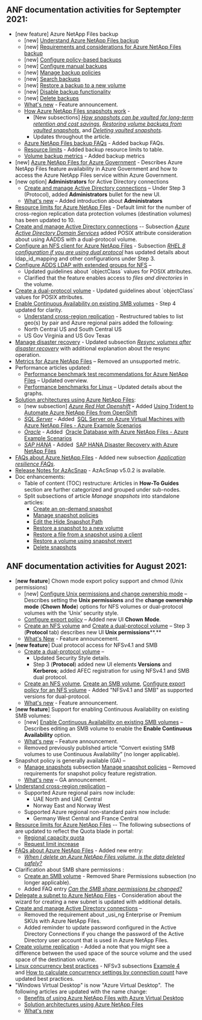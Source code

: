 ## ANF documentation activities for Septempter 2021:
*   \[new feature\] Azure NetApp Files backup
    *   \[new\] [Understand Azure NetApp Files backup](https://docs.microsoft.com/en-us/azure/azure-netapp-files/backup-introduction)
    *   \[new\] [Requirements and considerations for Azure NetApp Files backup](https://docs.microsoft.com/en-us/azure/azure-netapp-files/backup-requirements-considerations)
    *   \[new\] [Configure policy-based backups](https://docs.microsoft.com/en-us/azure/azure-netapp-files/backup-configure-policy-based)
    *   \[new\] [Configure manual backups](https://docs.microsoft.com/en-us/azure/azure-netapp-files/backup-configure-manual)
    *   \[new\] [Manage backup policies](https://docs.microsoft.com/en-us/azure/azure-netapp-files/backup-manage-policies)
    *   \[new\] [Search backups](https://docs.microsoft.com/en-us/azure/azure-netapp-files/backup-search)
    *   \[new\] [Restore a backup to a new volume](https://docs.microsoft.com/en-us/azure/azure-netapp-files/backup-restore-new-volume)
    *   \[new\] [Disable backup functionality](https://docs.microsoft.com/en-us/azure/azure-netapp-files/backup-disable)
    *   \[new\] [Delete backups](https://docs.microsoft.com/en-us/azure/azure-netapp-files/backup-delete)
    *   [What's new](https://docs.microsoft.com/en-us/azure/azure-netapp-files/whats-new) _\-_ Feature announcement.
    *   [How Azure NetApp Files snapshots work](https://docs.microsoft.com/en-us/azure/azure-netapp-files/snapshots-introduction) -
        *   \[New subsections\] _[How snapshots can be vaulted for long-term retention and cost savings](https://docs.microsoft.com/en-us/azure/azure-netapp-files/snapshots-introduction#how-snapshots-can-be-vaulted-for-long-term-retention-and-cost-savings)_, _[Restoring volume backups from vaulted snapshots](https://docs.microsoft.com/en-us/azure/azure-netapp-files/snapshots-introduction#restoring-volume-backups-from-vaulted-snapshots)_, and _[Deleting vaulted snapshots](https://docs.microsoft.com/en-us/azure/azure-netapp-files/snapshots-introduction#deleting-vaulted-snapshots)_. 
        *   Updates throughout the article.
    *   [Azure NetApp Files backup FAQs](https://docs.microsoft.com/en-us/azure/azure-netapp-files/azure-netapp-files-faqs#azure-netapp-files-backup-faqs) - Added backup FAQs.
    *   [Resource limits](https://docs.microsoft.com/en-us/azure/azure-netapp-files/azure-netapp-files-resource-limits) \- Added backup resource limits to table.
    *   [Volume backup metrics](https://docs.microsoft.com/en-us/azure/azure-netapp-files/azure-netapp-files-metrics#volume-backup-metrics) - Added backup metrics
*   \[new\] [Azure NetApp Files for Azure Government](https://docs.microsoft.com/en-us/azure/azure-netapp-files/azure-government) - Describes Azure NetApp Files feature availability in Azure Government and how to access the Azure NetApp Files service within Azure Government.
*   \[new option\] **Administrators** for Active Directory connections
    *   [Create and manage Active Directory connections](https://docs.microsoft.com/en-us/azure/azure-netapp-files/create-active-directory-connections) – Under Step 3 (Protocol), added **Administrators** bullet for the new UI. 
    *   [What's new](https://docs.microsoft.com/en-us/azure/azure-netapp-files/whats-new) – Added introduction about **Administrators**
*   [Resource limits for Azure NetApp Files](https://docs.microsoft.com/en-us/azure/azure-netapp-files/azure-netapp-files-resource-limits) - Default limit for the number of cross-region replication data protection volumes (destination volumes) has been updated to 10.
*   [Create and manage Active Directory connections](https://docs.microsoft.com/en-us/azure/azure-netapp-files/create-active-directory-connections) -- Subsection _[Azure Active Directory Domain Services](https://docs.microsoft.com/en-us/azure/azure-netapp-files/create-active-directory-connections#azure-active-directory-domain-services)_ added POSIX attribute consideration about using AADDS with a dual-protocol volume.
*   [Configure an NFS client for Azure NetApp Files](https://docs.microsoft.com/en-us/azure/azure-netapp-files/configure-nfs-clients) - Subsection [_RHEL 8 configuration if you are using dual protocol_](https://docs.microsoft.com/en-us/azure/azure-netapp-files/configure-nfs-clients#rhel-8-configuration-if-you-are-using-dual-protocol) has updated details about ldap\_id\_mapping and other configurations under Step 3.
*   [Configure ADDS LDAP with extended groups for NFS](https://docs.microsoft.com/en-us/azure/azure-netapp-files/configure-ldap-extended-groups) –
    *   Updated guidelines about \`objectClass\` values for POSIX attributes.
    *   Clarified that the feature enables access to _files and directories_ in the volume.
*   [Create a dual-protocol volume](https://docs.microsoft.com/en-us/azure/azure-netapp-files/create-volumes-dual-protocol#manage-ldap-posix-attributes) - Updated guidelines about \`objectClass\` values for POSIX attributes.
*   [Enable Continuous Availability on existing SMB volumes](https://docs.microsoft.com/en-us/azure/azure-netapp-files/enable-continuous-availability-existing-smb) - Step 4 updated for clarity.
    *   [Understand cross-region replication](https://review.docs.microsoft.com/en-us/azure/azure-netapp-files/cross-region-replication-introduction) - Restructured tables to list geo(s) by pair and Azure regional pairs added the following:
    *   North Central US and South Central US 
    *   US Gov Virginia and US Gov Texas
*   [Manage disaster recovery](https://docs.microsoft.com/en-us/azure/azure-netapp-files/cross-region-replication-manage-disaster-recovery) - Updated subsection _[Resync volumes after disaster recovery](https://docs.microsoft.com/en-us/azure/azure-netapp-files/cross-region-replication-manage-disaster-recovery#resync-replication)_ with additional explanation about the resync operation. 
*   [Metrics for Azure NetApp Files](https://docs.microsoft.com/en-us/azure/azure-netapp-files/azure-netapp-files-metrics#replication) – Removed an unsupported metric.
*   Performance articles updated:
    *   [Performance benchmark test recommendations for Azure NetApp Files](https://docs.microsoft.com/en-us/azure/azure-netapp-files/azure-netapp-files-performance-metrics-volumes) – Updated overview.
    *   [Performance benchmarks for Linux](https://docs.microsoft.com/en-us/azure/azure-netapp-files/performance-benchmarks-linux) – Updated details about the graphs. 
*   [Solution architectures using Azure NetApp Files](https://docs.microsoft.com/en-us/azure/azure-netapp-files/azure-netapp-files-solution-architectures):
    *   \[new subsection\] _[Azure Red Hat Openshift](https://docs.microsoft.com/en-us/azure/azure-netapp-files/azure-netapp-files-solution-architectures#azure-red-hat-openshift)_ **-** Added [Using Trident to Automate Azure NetApp Files from OpenShift](https://techcommunity.microsoft.com/t5/fasttrack-for-azure/using-trident-to-automate-azure-netapp-files-from-openshift/ba-p/2367351)
    *   _[SQL Server](https://docs.microsoft.com/en-us/azure/azure-netapp-files/azure-netapp-files-solution-architectures#sql-server)_ - Added  [SQL Server on Azure Virtual Machines with Azure NetApp Files - Azure Example Scenarios](https://docs.microsoft.com/en-us/azure/architecture/example-scenario/file-storage/sql-server-azure-netapp-files)
    *   _[Oracle](https://docs.microsoft.com/en-us/azure/azure-netapp-files/azure-netapp-files-solution-architectures#oracle)_ - Added  [Oracle Database with Azure NetApp Files - Azure Example Scenarios](https://docs.microsoft.com/en-us/azure/architecture/example-scenario/file-storage/oracle-azure-netapp-files)
    *   _[SAP HANA](https://docs.microsoft.com/en-us/azure/azure-netapp-files/azure-netapp-files-solution-architectures#sap-hana)_ - Added  [SAP HANA Disaster Recovery with Azure NetApp Files](https://docs.netapp.com/us-en/netapp-solutions-sap/pdfs/sidebar/SAP_HANA_Disaster_Recovery_with_Azure_NetApp_Files.pdf)
*   [FAQs about Azure NetApp Files](https://docs.microsoft.com/en-us/azure/azure-netapp-files/azure-netapp-files-faqs) - Added new subsection _[Application resilience FAQs](https://docs.microsoft.com/en-us/azure/azure-netapp-files/azure-netapp-files-faqs#application-resilience-faqs)_.
*   [Release Notes for AzAcSnap](https://docs.microsoft.com/en-us/azure/azure-netapp-files/azacsnap-release-notes) - AzAcSnap v5.0.2 is available.
*   Doc enhancements:
    *   Table of content (TOC) restructure: Articles in **How-To Guides** section are further categorized and grouped under sub-nodes.
    *   Split subsections of article _Manage snapshots_ into standalone articles:
        *   [Create an on-demand snapshot](https://docs.microsoft.com/en-us/azure/azure-netapp-files/azure-netapp-files-manage-snapshots)
        *   [Manage snapshot policies](https://docs.microsoft.com/en-us/azure/azure-netapp-files/snapshots-manage-policy)
        *   [Edit the Hide Snapshot Path](https://docs.microsoft.com/en-us/azure/azure-netapp-files/snapshots-edit-hide-path)
        *   [Restore a snapshot to a new volume](https://docs.microsoft.com/en-us/azure/azure-netapp-files/snapshots-restore-new-volume)
        *   [Restore a file from a snapshot using a client](https://docs.microsoft.com/en-us/azure/azure-netapp-files/snapshots-restore-file-client)
        *   [Restore a volume using snapshot revert](https://docs.microsoft.com/en-us/azure/azure-netapp-files/snapshots-revert-volume)
        *   [Delete snapshots](https://docs.microsoft.com/en-us/azure/azure-netapp-files/snapshots-delete)

## ANF documentation activities for August 2021:
* \[**new feature**\] Chown mode export policy support and chmod (Unix permissions)
    * \[new\] [Configure Unix permissions and change ownership mode](https://docs.microsoft.com/en-us/azure/azure-netapp-files/configure-unix-permissions-change-ownership-mode) – Describes setting the **Unix permissions** and the **change ownership mode** (**Chown** **Mode**) options for NFS volumes or dual-protocol volumes with the ‘Unix’ security style.
    * [Configure export policy](https://docs.microsoft.com/en-us/azure/azure-netapp-files/azure-netapp-files-configure-export-policy) – Added new UI **Chown** **Mode**.
    * [Create an NFS volume](https://docs.microsoft.com/en-us/azure/azure-netapp-files/azure-netapp-files-create-volumes) and [Create a dual-protocol volume](https://docs.microsoft.com/en-us/azure/azure-netapp-files/create-volumes-dual-protocol) – Step 3 (**Protocol** tab) describes new UI **Unix permissions****.**
    * [What's New](https://docs.microsoft.com/en-us/azure/azure-netapp-files/whats-new) \- Feature announcement.
* \[**new feature**\] Dual protocol access for NFSv4.1 and SMB
    * [Create a dual-protocol volume](https://docs.microsoft.com/en-us/azure/azure-netapp-files/create-volumes-dual-protocol) –
        * Updated Security Style details.
        * Step 3 (**Protocol**) added new UI elements **Versions** and **Kerberos**; added AFEC registration for using NFSv4.1 and SMB dual protocol.
    * [Create an NFS volume](https://docs.microsoft.com/en-us/azure/azure-netapp-files/azure-netapp-files-create-volumes), [Create an SMB volume](https://docs.microsoft.com/en-us/azure/azure-netapp-files/azure-netapp-files-create-volumes-smb), [Configure export policy for an NFS volume](https://docs.microsoft.com/en-us/azure/azure-netapp-files/azure-netapp-files-configure-export-policy) \- Added "NFSv4.1 and SMB" as supported versions for dual-protocol.
    * [What's new](https://docs.microsoft.com/en-us/azure/azure-netapp-files/whats-new) \- Feature announcement.
* \[**new feature**\] Support for enabling Continuous Availability on existing SMB volumes:
    * \[new\] [Enable Continuous Availability on existing SMB volumes](https://docs.microsoft.com/en-us/azure/azure-netapp-files/enable-continuous-availability-existing-smb) – Describes editing an SMB volume to enable the **Enable Continuous Availability** option.
    * [What's new](https://docs.microsoft.com/en-us/azure/azure-netapp-files/whats-new) – Feature announcement.
    * Removed previously published article “Convert existing SMB volumes to use Continuous Availability” (no longer applicable).
* Snapshot policy is generally available (GA) –
    * [Manage snapshots](https://docs.microsoft.com/en-us/azure/azure-netapp-files/azure-netapp-files-manage-snapshots) subsection [Manage snapshot policies](https://docs.microsoft.com/en-us/azure/azure-netapp-files/azure-netapp-files-manage-snapshots#manage-snapshot-policies) – Removed requirements for snapshot policy feature registration.
    * [What's new](https://docs.microsoft.com/en-us/azure/azure-netapp-files/whats-new) – GA announcement.
* [Understand cross-region replication](https://docs.microsoft.com/en-us/azure/azure-netapp-files/cross-region-replication-introduction) –
    * Supported Azure regional pairs now include:
        * UAE North and UAE Central
        * Norway East and Norway West
    * Supported Azure regional non-standard pairs now include:
        * Germany West Central and France Central
* [Resource limits for Azure NetApp Files](https://docs.microsoft.com/en-us/azure/azure-netapp-files/azure-netapp-files-resource-limits) \-\- The following subsections of are updated to reflect the Quota blade in portal:
    * [Regional capacity quota](https://docs.microsoft.com/en-us/azure/azure-netapp-files/azure-netapp-files-resource-limits#regional-capacity-quota)
    * [Request limit increase](https://docs.microsoft.com/en-us/azure/azure-netapp-files/azure-netapp-files-resource-limits#request-limit-increase)
* [FAQs about Azure NetApp Files](https://docs.microsoft.com/en-us/azure/azure-netapp-files/azure-netapp-files-faqs) \- Added new entry:
    * _[_When I delete an Azure NetApp Files volume, is the data deleted safely?_](https://docs.microsoft.com/en-us/azure/azure-netapp-files/azure-netapp-files-faqs#when-i-delete-an-azure-netapp-files-volume-is-the-data-deleted-safely)_
* Clarification about SMB share permissions :
    * [Create an SMB volume](https://docs.microsoft.com/en-us/azure/azure-netapp-files/azure-netapp-files-create-volumes-smb) \- Removed Share Permissions subsection (no longer applicable).
    * Added FAQ entry _[Can the SMB share permissions be changed?](https://docs.microsoft.com/en-us/azure/azure-netapp-files/azure-netapp-files-faqs#can-the-smb-share-permissions-be-changed)_
* [Delegate a subnet to Azure NetApp Files](https://docs.microsoft.com/en-us/azure/azure-netapp-files/azure-netapp-files-delegate-subnet) \- Consideration about the wizard for creating a new subnet is updated with additional details. 
* [Create and manage Active Directory connections](https://docs.microsoft.com/en-us/azure/azure-netapp-files/create-active-directory-connections) –
    * Removed the requirement about _usi_ng Enterprise or Premium SKUs with Azure NetApp Files.
    * Added reminder to update password configured in the Active Directory Connections if you change the password of the Active Directory user account that is used in Azure NetApp Files.
* [Create volume replication](https://docs.microsoft.com/en-us/azure/azure-netapp-files/cross-region-replication-create-peering) \- Added a note that you might see a difference between the used space of the source volume and the used space of the destination volume.
* [Linux concurrency best practices](https://docs.microsoft.com/en-us/azure/azure-netapp-files/performance-linux-concurrency-session-slots) \- NFSv3 subsections [Example 4](https://docs.microsoft.com/en-us/azure/azure-netapp-files/performance-linux-concurrency-session-slots#example-4--250-nfs-clients-8-sunrpcmax_tcp_slot_table_entries-and-no-nconnect-for-a-maximum-concurrency-of-2000) and [How to calculate concurrency settings by connection count](https://docs.microsoft.com/en-us/azure/azure-netapp-files/performance-linux-concurrency-session-slots#how-to-calculate-concurrency-settings-by-connection-count) have updated best practices.
* "Windows Virtual Desktop" is now "Azure Virtual Desktop".  The following articles are updated with the name change:
    * [Benefits of using Azure NetApp Files with Azure Virtual Desktop](https://docs.microsoft.com/en-us/azure/azure-netapp-files/solutions-windows-virtual-desktop)
    * [Solution architectures using Azure NetApp Files](https://docs.microsoft.com/en-us/azure/azure-netapp-files/azure-netapp-files-solution-architectures)
    * [What's new](https://docs.microsoft.com/en-us/azure/azure-netapp-files/whats-new)

